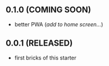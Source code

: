 ## 0.1.0 (COMING SOON)
- better PWA (*add to home screen...*)

## 0.0.1 (RELEASED)
- first bricks of this starter
